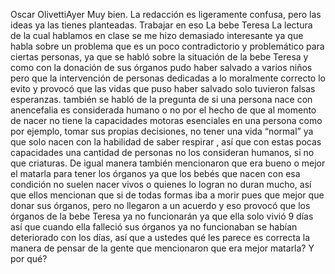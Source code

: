 Oscar OlivettiAyer
Muy bien. La redacción es ligeramente confusa, pero las ideas ya las tienes planteadas. Trabajar en eso
La bebe Teresa
La lectura de la cual hablamos en clase se me hizo demasiado interesante ya que habla sobre un problema que es un poco contradictorio y problemático para ciertas personas, ya que se habló sobre la situación de la bebe Teresa y como con la donación de sus órganos pudo haber salvado a varios niños pero que la intervención de personas dedicadas a lo moralmente correcto lo evito y provocó que las vidas que puso haber salvado solo tuvieron falsas esperanzas.
 también se habló de la pregunta de  si una persona nace con anencefalia es considerada humano o no por el hecho de que al momento de nacer no tiene la capacidades motoras esenciales en una persona como por ejemplo, tomar sus propias decisiones, no tener una vida “normal” ya que solo nacen con la habilidad de saber respirar , así que con estas pocas capacidades una cantidad de personas no los consideran humanos, si no que criaturas.
 De igual manera también mencionaron que era bueno o mejor el matarla para tener los órganos ya que los bebés que nacen con esa condición no suelen nacer vivos o quienes lo logran no duran mucho, así que ellos mencionan que si de todas formas iba a morir pues que mejor que donar sus órganos, pero no llegaron a un acuerdo y eso provocó que los órganos de la bebe Teresa ya no funcionarán ya que ella solo vivió 9 días así que cuando ella falleció sus órganos ya no funcionaban se habían deteriorado con los días, así que a ustedes qué les parece es correcta la manera de pensar de la gente que mencionaron que era mejor matarla? Y por qué?  
